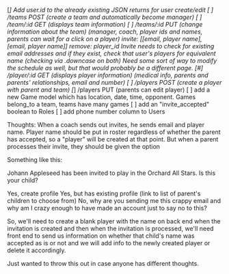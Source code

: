 [*] Add user.id to the already existing JSON returns for user create/edit
[ ] /teams POST (create a team and automatically become manager)
[ ] /team/:id GET (displays team information)
[ ] /teams/:id PUT (change information about the team)
      (manager, coach, player ids and names, parents can wait for a click on a player)
      invite: [[email, player name], [email, player name]]
      remove: player_id
      Invite needs to check for existing email addresses and if they exist, check that user's players for equivalent name (checking via .downcase on both)
      Need some sort of way to modify the schedule as well, but that would probably be a different page.
[#] /player/:id GET (displays player information)
      (medical info, parents and parents' relationships, email and number)
[ ] /players POST (create a player with parent and team)
[*] /players PUT (parents can edit player)
[ ] add a new Game model which has location, date, time, opponent.
    Games belong_to a team, teams have many games
[ ] add an "invite_accepted" boolean to Roles
[ ] add phone number column to Users

Thoughts:
When a coach sends out invites, he sends email and player name. Player name should be put in roster regardless of whether the parent has accepted, so a "player" will be created at that point. But when a parent processes their invite, they should be given the option

Something like this:

Johann Appleseed has been invited to play in the Orchard All Stars.
Is this your child?

Yes, create profile
Yes, but has existing profile (link to list of parent's children to choose from)
No, why are you sending me this crappy email and why am I crazy enough to have made an account just to say no to this?

So, we'll need to create a blank player with the name on back end when the invitation is created and then when the invitation is processed, we'll need front end to send us information on whether that child's name was accepted as is or not and we will add info to the newly created player or delete it accordingly.

Just wanted to throw this out in case anyone has different thoughts.